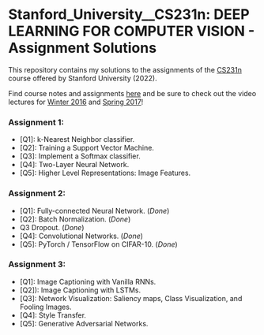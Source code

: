 # Stanford_University__CS231n: DEEP LEARNING FOR COMPUTER VISION - Assignment Solutions


This repository contains my solutions to the assignments of the [CS231n](http://cs231n.stanford.edu/) course offered by Stanford University (2022).

Find course notes and assignments [here](http://cs231n.github.io) and be sure to check out the video lectures for [Winter 2016](https://www.youtube.com/playlist?list=PLkt2uSq6rBVctENoVBg1TpCC7OQi31AlC) and [Spring 2017](https://www.youtube.com/playlist?list=PLC1qU-LWwrF64f4QKQT-Vg5Wr4qEE1Zxk)!



### Assignment 1:
- [Q1]: k-Nearest Neighbor classifier. 
- [Q2]: Training a Support Vector Machine. 
- [Q3]: Implement a Softmax classifier. 
- [Q4]: Two-Layer Neural Network. 
- [Q5]: Higher Level Representations: Image Features. 

### Assignment 2:
- [Q1]: Fully-connected Neural Network. (_Done_)
- [Q2]: Batch Normalization. (_Done_)
- Q3 Dropout. (_Done_)
- [Q4]: Convolutional Networks. (_Done_)
- [Q5]: PyTorch / TensorFlow on CIFAR-10. (_Done_)

### Assignment 3:
- [Q1]: Image Captioning with Vanilla RNNs. 
- [Q2]): Image Captioning with LSTMs. 
- [Q3]: Network Visualization: Saliency maps, Class Visualization, and Fooling Images. 
- [Q4]: Style Transfer. 
- [Q5]: Generative Adversarial Networks.
